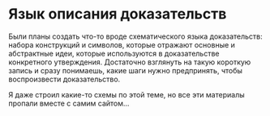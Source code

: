 # Язык описания доказательств

Были планы создать что-то вроде схематического языка доказательств: набора конструкций и символов, которые отражают основные и абстрактные идеи, которые используются в доказательстве конкретного утверждения.
Достаточно взглянуть на такую короткую запись и сразу понимаешь, какие шаги нужно предпринять, чтобы воспроизвести доказательство.

Я даже строил какие-то схемы по этой теме, но все эти материалы пропали вместе с самим сайтом...